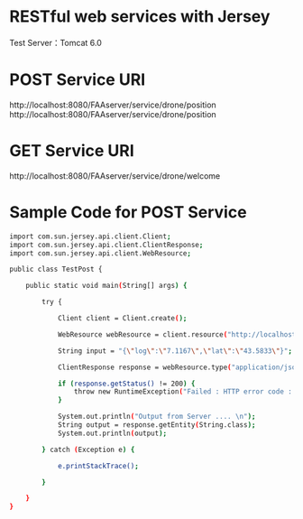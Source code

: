 # RESTful web services with Jersey
Test Server：Tomcat 6.0

# POST Service URI

http://localhost:8080/FAAserver/service/drone/position
http://localhost:8080/FAAserver/service/drone/position

# GET Service URI

http://localhost:8080/FAAserver/service/drone/welcome

# Sample Code for POST Service

```sh
import com.sun.jersey.api.client.Client;
import com.sun.jersey.api.client.ClientResponse;
import com.sun.jersey.api.client.WebResource;

public class TestPost {

	public static void main(String[] args) {

		try {

			Client client = Client.create();

			WebResource webResource = client.resource("http://localhost:8080/FAAserver/service/drone/position");

			String input = "{\"log\":\"7.1167\",\"lat\":\"43.5833\"}";

			ClientResponse response = webResource.type("application/json").post(ClientResponse.class, input);

			if (response.getStatus() != 200) {
				throw new RuntimeException("Failed : HTTP error code : " + response.getStatus());
			}

			System.out.println("Output from Server .... \n");
			String output = response.getEntity(String.class);
			System.out.println(output);

		} catch (Exception e) {

			e.printStackTrace();

		}

	}
}
```